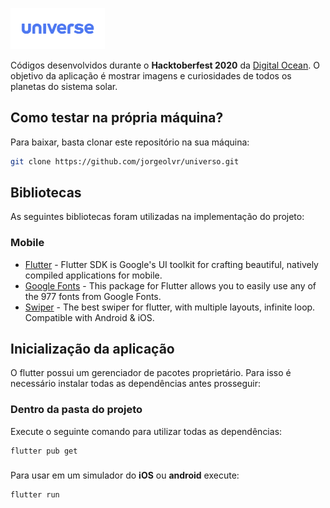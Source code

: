 <p>
  <img src="assets/universe.png" width="30% height="30%">
</p> 

Códigos desenvolvidos durante o **Hacktoberfest 2020** da [Digital Ocean](https://hacktoberfest.digitalocean.com/). O objetivo da aplicação é mostrar imagens e curiosidades de todos os planetas do sistema solar.

## Como testar na própria máquina?

Para baixar, basta clonar este repositório na sua máquina:

```sh
git clone https://github.com/jorgeolvr/universo.git
```
## Bibliotecas
As seguintes bibliotecas foram utilizadas na implementação do projeto:

### Mobile
- [Flutter](https://www.flutter.dev) - Flutter SDK is Google's UI toolkit for crafting beautiful, natively compiled applications for mobile.
- [Google Fonts](https://pub.dev/packages/google_fonts) - This package for Flutter allows you to easily use any of the 977 fonts from Google Fonts.
- [Swiper](https://pub.dev/packages/flutter_swiper) -  The best swiper for flutter, with multiple layouts, infinite loop. Compatible with Android & iOS.



## Inicialização da aplicação
O flutter possui um gerenciador de pacotes proprietário. Para isso é necessário instalar todas as dependências antes prosseguir:

### Dentro da pasta do projeto
Execute o seguinte comando para utilizar todas as dependências:
```
flutter pub get
```

### 
Para usar em um simulador do **iOS** ou **android** execute:
```
flutter run
```



